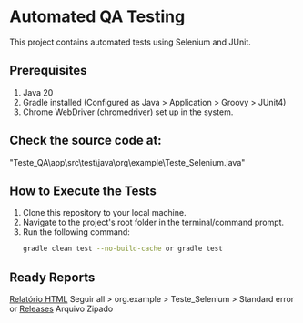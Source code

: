 # Automated QA Testing

This project contains automated tests using Selenium and JUnit.

## Prerequisites

1. Java 20
2. Gradle installed (Configured as Java > Application > Groovy > JUnit4)
3. Chrome WebDriver (chromedriver) set up in the system.

## Check the source code at:
"Teste_QA\app\src\test\java\org\example\Teste_Selenium.java"

## How to Execute the Tests

1. Clone this repository to your local machine. 
2. Navigate to the project's root folder in the terminal/command prompt.
3. Run the following command:
   ```bash
   gradle clean test --no-build-cache or gradle test

## Ready Reports

[Relatório HTML](https://rafaellagavioli.github.io/Teste_QA/) Seguir all > org.example > Teste_Selenium > Standard error
or 
[Releases](https://github.com/RafaellaGavioli/Teste_QA/releases/tag/Stable) Arquivo Zipado
